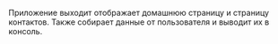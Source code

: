 Приложение выходит отображает домашнюю страницу и страницу контактов. Также собирает данные от пользователя и выводит их в консоль.
